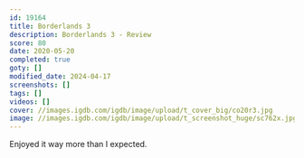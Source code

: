 ```yaml
---
id: 19164
title: Borderlands 3
description: Borderlands 3 - Review
score: 80
date: 2020-05-20
completed: true
goty: []
modified_date: 2024-04-17
screenshots: []
tags: []
videos: []
cover: //images.igdb.com/igdb/image/upload/t_cover_big/co20r3.jpg
image: //images.igdb.com/igdb/image/upload/t_screenshot_huge/sc762x.jpg
---
```

Enjoyed it way more than I expected.